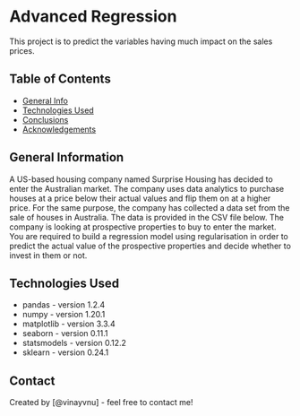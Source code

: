 # Advanced Regression

This project is to predict the variables having much impact on the sales prices.

## Table of Contents

- [General Info](#general-information)
- [Technologies Used](#technologies-used)
- [Conclusions](#conclusions)
- [Acknowledgements](#acknowledgements)

## General Information

A US-based housing company named Surprise Housing has decided to enter the Australian market. The company uses data analytics to purchase houses at a price below their actual values and flip them on at a higher price. For the same purpose, the company has collected a data set from the sale of houses in Australia. The data is provided in the CSV file below.
The company is looking at prospective properties to buy to enter the market. You are required to build a regression model using regularisation in order to predict the actual value of the prospective properties and decide whether to invest in them or not.

## Technologies Used

- pandas - version 1.2.4
- numpy - version 1.20.1
- matplotlib - version 3.3.4
- seaborn - version 0.11.1
- statsmodels - version 0.12.2
- sklearn - version 0.24.1

## Contact

Created by [@vinayvnu] - feel free to contact me!
